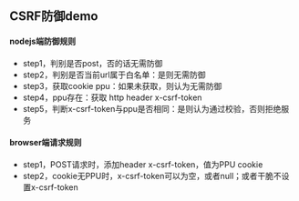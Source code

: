 ## CSRF防御demo



#### nodejs端防御规则

- step1，判别是否post，否的话无需防御
- step2，判别是否当前url属于白名单：是则无需防御
- step3，获取cookie ppu：如果未获取，则认为无需防御
- step4，ppu存在：获取 http header x-csrf-token
- step5，判断x-csrf-token与ppu是否相同：是则认为通过校验，否则拒绝服务




#### browser端请求规则

- step1，POST请求时，添加header x-csrf-token，值为PPU cookie
- step2，cookie无PPU时，x-csrf-token可以为空，或者null；或者干脆不设置x-csrf-token